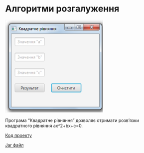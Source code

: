 # Алгоритми розгалуження

![Скріншот](/images/chapter05.png)

Програма “Квадратне рівняння” дозволяє отримати розв’язки квадратного рівняння ax^2+bx+c=0.

[Код проекту](https://github.com/atmp-if/javafx/tree/project/QEquation)

[Jar файл](https://github.com/atmp-if/javafx/releases/latest/download/QEquation.jar)